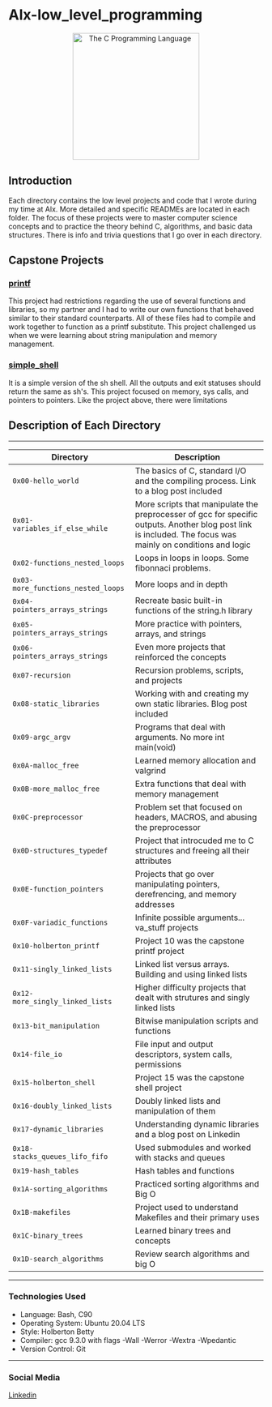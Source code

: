 # Alx-low_level_programming

<p align="center">
  
  <img alt="The C Programming Language" title="C" src="https://upload.wikimedia.org/wikipedia/commons/thumb/3/35/The_C_Programming_Language_logo.svg/1127px-The_C_Programming_Language_logo.svg.png" width="250">

</p>

## Introduction


Each directory contains the low level projects and code that I wrote during my time at Alx. More detailed and specific READMEs are located in each folder. The focus of these projects were to master computer science concepts and to practice the theory behind C, algorithms, and basic data structures. There is info and trivia questions that I go over in each directory.

## Capstone Projects  

### <a href="https://github.com/ted-thuraa/printf">printf</a>  

 This project had restrictions regarding the use of several functions and libraries, so my partner and I had to write our own functions that behaved similar to their standard counterparts. All of these files had to compile and work together to function as a printf substitute. This project challenged us when we were learning about string manipulation and memory management.

### <a href="https://github.com/ted-thuraa/simple_shell">simple_shell</a>  

 It is a simple version of the sh shell. All the outputs and exit statuses should return the same as sh's. This project focused on memory, sys calls, and pointers to pointers. Like the project above, there were limitations

## Description of Each Directory  
___  
|           Directory           | Description
|--------------------------------------------------|----------------------------------------------|
| `0x00-hello_world` | The basics of C, standard I/O and the compiling process. Link to a blog post included |
| `0x01-variables_if_else_while` | More scripts that manipulate the preprocesser of gcc for specific outputs. Another blog post link is included. The focus was mainly on conditions and logic |
| `0x02-functions_nested_loops`| Loops in loops in loops. Some fibonnaci problems. |
| `0x03-more_functions_nested_loops` | More loops and in depth |
| `0x04-pointers_arrays_strings` | Recreate basic built-in functions of the string.h library |
| `0x05-pointers_arrays_strings` | More practice with pointers, arrays, and strings |
| `0x06-pointers_arrays_strings` | Even more projects that reinforced the concepts |
| `0x07-recursion` | Recursion problems, scripts, and projects |
| `0x08-static_libraries` | Working with and creating my own static libraries. Blog post included |
| `0x09-argc_argv` | Programs that deal with arguments. No more int main(void) |
| `0x0A-malloc_free` | Learned memory allocation and valgrind |
| `0x0B-more_malloc_free` | Extra functions that deal with memory management |
| `0x0C-preprocessor` | Problem set that focused on headers, MACROS, and abusing the preprocessor |
| `0x0D-structures_typedef` | Project that introcuded me to C structures and freeing all their attributes |
| `0x0E-function_pointers` | Projects that go over manipulating pointers, derefrencing, and memory addresses |
| `0x0F-variadic_functions` | Infinite possible arguments... va_stuff projects |
| `0x10-holberton_printf` | Project 10 was the capstone printf project |
| `0x11-singly_linked_lists` | Linked list versus arrays. Building and using linked lists |
| `0x12-more_singly_linked_lists` | Higher difficulty projects that dealt with strutures and singly linked lists |
| `0x13-bit_manipulation` | Bitwise manipulation scripts and functions |
| `0x14-file_io` | File input and output descriptors, system calls, permissions |
| `0x15-holberton_shell` | Project 15 was the capstone shell project |
| `0x16-doubly_linked_lists` | Doubly linked lists and manipulation of them |
| `0x17-dynamic_libraries` | Understanding dynamic libraries and a blog post on Linkedin |
| `0x18-stacks_queues_lifo_fifo` | Used submodules and worked with stacks and queues |
| `0x19-hash_tables` | Hash tables and functions |
| `0x1A-sorting_algorithms` | Practiced sorting algorithms and Big O |
| `0x1B-makefiles` | Project used to understand Makefiles and their primary uses |
| `0x1C-binary_trees` | Learned binary trees and concepts |
| `0x1D-search_algorithms` | Review search algorithms and big O |

___  

### Technologies Used

* Language: Bash, C90
* Operating System: Ubuntu 20.04 LTS 
* Style: Holberton Betty
* Compiler: gcc 9.3.0 with flags -Wall -Werror -Wextra -Wpedantic
* Version Control: Git

---

### Social Media

[Linkedin](https://www.linkedin.com/in/teddy-mutwiri-37a356207/)

